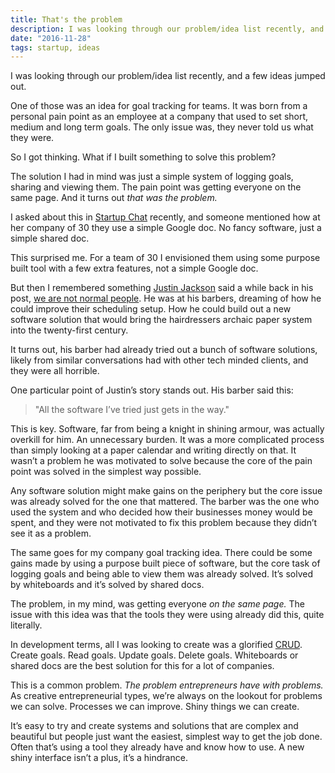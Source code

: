 ```yaml
---
title: That's the problem
description: I was looking through our problem/idea list recently, and a few ideas jumped out.
date: "2016-11-28"
tags: startup, ideas
---
```


I was looking through our problem/idea list recently, and a few ideas jumped out.

One of those was an idea for goal tracking for teams. It was born from a personal pain point as an employee at a company that used to set short, medium and long term goals. The only issue was, they never told us what they were.

So I got thinking. What if I built something to solve this problem?

The solution I had in mind was just a simple system of logging goals, sharing and viewing them. The pain point was getting everyone on the same page. And it turns out _that was the problem._

I asked about this in [Startup Chat](http://startupfoundation.co/hashtag_startup/) recently, and someone mentioned how at her company of 30 they use a simple Google doc. No fancy software, just a simple shared doc.

This surprised me. For a team of 30 I envisioned them using some purpose built tool with a few extra features, not a simple Google doc.

But then I remembered something [Justin Jackson](https://twitter.com/mijustin) said a while back in his post, [we are not normal people](https://justinjackson.ca/we-are-not-normal-people/). He was at his barbers, dreaming of how he could improve their scheduling setup. How he could build out a new software solution that would bring the hairdressers archaic paper system into the twenty-first century.

It turns out, his barber had already tried out a bunch of software solutions, likely from similar conversations had with other tech minded clients, and they were all horrible.

One particular point of Justin’s story stands out. His barber said this:

> &quot;All the software I’ve tried just gets in the way.&quot;

This is key. Software, far from being a knight in shining armour, was actually overkill for him. An unnecessary burden. It was a more complicated process than simply looking at a paper calendar and writing directly on that. It wasn’t a problem he was motivated to solve because the core of the pain point was solved in the simplest way possible.

Any software solution might make gains on the periphery but the core issue was already solved for the one that mattered. The barber was the one who used the system and who decided how their businesses money would be spent, and they were not motivated to fix this problem because they didn’t see it as a problem.

The same goes for my company goal tracking idea. There could be some gains made by using a purpose built piece of software, but the core task of logging goals and being able to view them was already solved. It’s solved by whiteboards and it’s solved by shared docs.

The problem, in my mind, was getting everyone _on the same page._ The issue with this idea was that the tools they were using already did this, quite literally.

In development terms, all I was looking to create was a glorified [CRUD](https://en.wikipedia.org/wiki/Create,_read,_update_and_delete). Create goals. Read goals. Update goals. Delete goals. Whiteboards or shared docs are the best solution for this for a lot of companies.

This is a common problem. _The problem entrepreneurs have with problems._ As creative entrepreneurial types, we’re always on the lookout for problems we can solve. Processes we can improve. Shiny things we can create.

It’s easy to try and create systems and solutions that are complex and beautiful but people just want the easiest, simplest way to get the job done. Often that’s using a tool they already have and know how to use. A new shiny interface isn’t a plus, it’s a hindrance.
